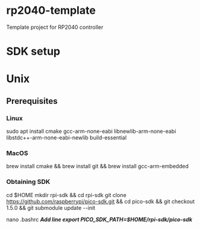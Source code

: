 # rp2040-template
Template project for RP2040 controller

# SDK setup

# Unix

## Prerequisites

### Linux

sudo apt install cmake gcc-arm-none-eabi libnewlib-arm-none-eabi libstdc++-arm-none-eabi-newlib build-essential

### MacOS

brew install cmake && brew install git && brew install gcc-arm-embedded

### Obtaining SDK

cd $HOME
mkdir rpi-sdk && cd rpi-sdk
git clone https://github.com/raspberrypi/pico-sdk.git && cd pico-sdk && git checkout 1.5.0 && git submodule update --init

nano .bashrc
***Add line export PICO_SDK_PATH=$HOME/rpi-sdk/pico-sdk***
